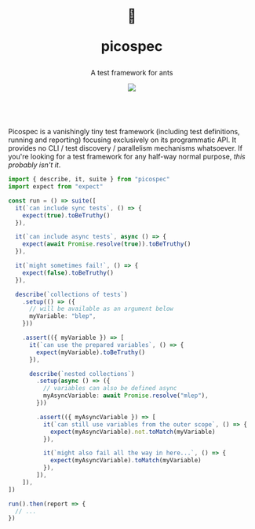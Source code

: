 <header>
  <div align="center">
    <h1>
      <p>🐜</p>
      <p>picospec</p>
    </h1>
    <p>A test framework for ants</p>
    <a href="https://www.npmjs.com/package/picospec">
      <img src="https://img.shields.io/npm/v/picospec?style=flat-square">
    </a>
  </div>
  <br/>
</header>

Picospec is a vanishingly tiny test framework (including test definitions, running and reporting) focusing exclusively on its programmatic API. It provides no CLI / test discovery / parallelism mechanisms whatsoever. If you're looking for a test framework for any half-way normal purpose, _this probably isn't it_.

```ts
import { describe, it, suite } from "picospec"
import expect from "expect"

const run = () => suite([
  it(`can include sync tests`, () => {
    expect(true).toBeTruthy()
  }),

  it(`can include async tests`, async () => {
    expect(await Promise.resolve(true)).toBeTruthy()
  }),

  it(`might sometimes fail!`, () => {
    expect(false).toBeTruthy()
  }),

  describe(`collections of tests`)
    .setup(() => ({
      // will be available as an argument below
      myVariable: "blep",
    }))

    .assert(({ myVariable }) => [
      it(`can use the prepared variables`, () => {
        expect(myVariable).toBeTruthy()
      }),

      describe(`nested collections`)
        .setup(async () => ({
          // variables can also be defined async
          myAsyncVariable: await Promise.resolve("mlep"),
        }))

        .assert(({ myAsyncVariable }) => [
          it(`can still use variables from the outer scope`, () => {
            expect(myAsyncVariable).not.toMatch(myVariable)
          }),

          it(`might also fail all the way in here...`, () => {
            expect(myAsyncVariable).toMatch(myVariable)
          }),
        ]),
    ]),
])

run().then(report => {
  // ...
})
```
